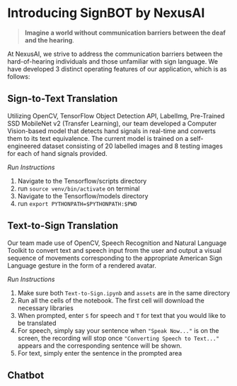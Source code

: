 # Introducing SignBOT by NexusAI
> **Imagine a world without communication barriers between the deaf and the hearing**.

At NexusAI, we strive to address the communication barriers between the hard-of-hearing individuals and those unfamiliar with sign language. We have developed 3 distinct operating features of our application, which is as follows:

## Sign-to-Text Translation
Utilizing OpenCV, TensorFlow Object Detection API, LabelImg, Pre-Trained SSD MobileNet v2 (Transfer Learning), our team developed a Computer Vision-based model that detects hand signals in real-time and converts them to its text equivalence. The current model is trained on a self-engineered dataset consisting of 20 labelled images and 8 testing images for each of hand signals provided. 

*Run Instructions*
1. Navigate to the Tensorflow/scripts directory
2. run ```source venv/bin/activate``` on terminal
3. Navigate to the Tensorflow/models directory
4. run ```export PYTHONPATH=$PYTHONPATH:$PWD```

## Text-to-Sign Translation
Our team made use of OpenCV, Speech Recognition and Natural Language Toolkit to convert text and speech input from the user and output a visual sequence of movements corresponding to the appropriate American Sign Language gesture in the form of a rendered avatar.

*Run Instructions*
1. Make sure both ```Text-to-Sign.ipynb``` and ```assets``` are in the same directory
2. Run all the cells of the notebook. The first cell will download the necessary libraries
3. When prompted, enter ```S``` for speech and ```T``` for text that you would like to be translated
4. For speech, simply say your sentence when ```"Speak Now..."``` is on the screen, the recording will stop once  ```"Converting Speech to Text..."``` appears and the corresponding sentence will be shown.
5. For text, simply enter the sentence in the prompted area

## Chatbot

